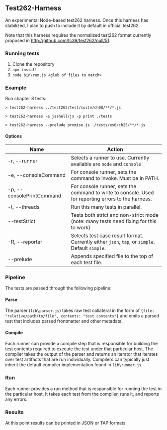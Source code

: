 ## Test262-Harness
An experimental Node-based test262 harness. Once this harness has stabilized, I plan to push to include it by default in official test262.

Note that this harness requires the normalized test262 format currently proposed in <http://github.com/tc39/test262/pull/51>.

### Running tests
1. Clone the repository
2. `npm install`
3. `node bin\run.js <glob of files to match>`

### Example
Run chapter 8 tests:

`> test262-harness ../test262/test/suite/ch08/**/*.js`

`> test262-harness -e jsshell/js -p print ./tests`

`> test262-harness --prelude promise.js ./tests/es6/ch25/**/*.js`

#### Options
| Name    | Action      |
|------------|---------------|
| -r, --runner | Selects a runner to use. Currently available are `node` and `console`
| -e, --consoleCommand | For console runner, sets the command to invoke. Must be in PATH.
| -p, --consolePrintCommand | For console runner, sets the command to write to console. Used for reporting errors to the harness.
| -t, --threads | Run this many tests in parallel.
| --testStrict | Tests both strict and non-strict mode (note: many tests need fixing for this to work)
| -R, --reporter | Selects test case result format. Currently either `json`, `tap`, or `simple`. Default `simple`.
| --prelude | Appends specified file to the top of each test file.

### Pipeline

The tests are passed through the following pipeline:

#### Parse
The parser (`lib\parser.js`) takes raw test collateral in the form of `{file: "relative/path/to/file", contents: "test contents"}` and emits a parsed test that includes parsed frontmatter and other metadata.

#### Compile
Each runner can provide a compile step that is responsible for building the test contents required to execute the test under that particular host. The compiler takes the output of the parser and returns an iterator that iterates over test artifacts that are run individually. Compilers can typically just inherit the default compiler implementation found in `lib\runner.js`.

### Run
Each runner provides a run method that is responsible for running the test in the particular host. It takes each test from the compiler, runs it, and reports any errors.

### Results
At this point results can be printed in JSON or TAP formats.
